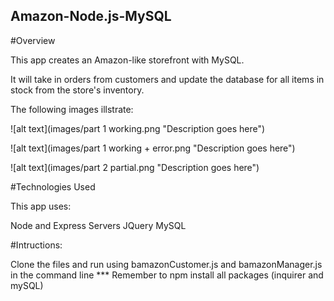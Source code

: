 ## Amazon-Node.js-MySQL

#Overview

This app creates an Amazon-like storefront with MySQL. 

It will take in orders from customers and update the database for all items in stock from the store's inventory.

The following images illstrate:


![alt text](images/part 1 working.png "Description goes here")

![alt text](images/part 1 working + error.png "Description goes here")

![alt text](images/part 2 partial.png "Description goes here")

#Technologies Used

This app uses:

Node and Express Servers
JQuery
MySQL


#Intructions:

Clone the files and run using bamazonCustomer.js and bamazonManager.js in the command line
*** Remember to npm install all packages (inquirer and mySQL)